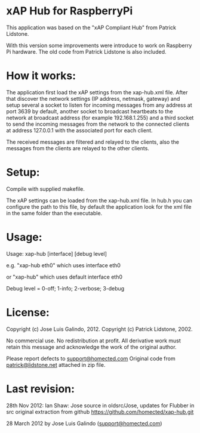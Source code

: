 xAP Hub for RaspberryPi
=======================

This application was based on the "xAP Compliant Hub" from Patrick Lidstone.

With this version some improvements were introduce to work on Raspberry Pi hardware. The old code from Patrick Lidstone is also included.


How it works:
=============

The application first load the xAP settings from the xap-hub.xml file. After that discover the network settings (IP address, netmask, gateway) and setup several a socket to listen for incoming messages from any address at port 3639 by default, another socket to broadcast heartbeats to the network at broadcast    address (for example 192.168.1.255) and a third socket to send the incoming    messages from the network to the connected clients at address 127.0.0.1 with    the associated port for each client.

The received messages are filtered and relayed to the clients, also the messages from the clients are relayed to the other clients.


Setup:
======

Compile with supplied makefile.

The xAP settings can be loaded from the xap-hub.xml file. In hub.h you can configure the path to this file, by default the application look for the xml file in the same folder than the executable.


Usage:
======

Usage: xap-hub [interface] [debug level]

e.g. "xap-hub eth0" 
which uses interface eth0 

or "xap-hub"
which uses default interface eth0

Debug level = 0-off; 1-info; 2-verbose; 3-debug


License:
========

Copyright (c) Jose Luis Galindo, 2012.
Copyright (c) Patrick Lidstone, 2002.
   
No commercial use.
No redistribution at profit.
All derivative work must retain this message and
acknowledge the work of the original author.  

Please report defects to support@homected.com
Original code from patrick@lidstone.net attached in zip file.


Last revision: 
==============

28th Nov 2012: Ian Shaw: Jose source in oldsrc/Jose, updates for Flubber in src
original extraction from github https://github.com/homected/xap-hub.git

28 March 2012 by Jose Luis Galindo (support@homected.com)
